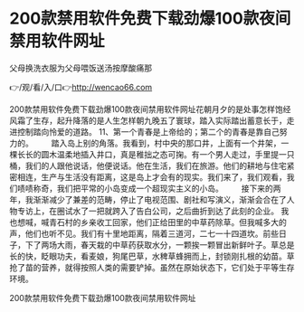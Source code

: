 # 200款禁用软件免费下载劲爆100款夜间禁用软件网址
父母换洗衣服为父母喂饭送汤按摩酸痛那

👉/观/看/入/口👉http://wencao66.com

200款禁用软件免费下载劲爆100款夜间禁用软件网址花朝月夕的是处事怎样饱经风霜了生存，起升降落的是人生怎样朝九晚五了寰球，踏入实际踏出蓄意长于，走进控制踏向怜爱的道路。
	11、第一个青春是上帝给的；第二个的青春是靠自己努力的。
　　踏入岛上别的角落。我看到，村中央的那口井，上面有一个井架，一棵长长的圆木温柔地插入井口，真是稚拙之态可掬。有一个男人走过，手里提一只桶，我们的人跟他说话，他便说话。他在生活，我们在旅游。他们的耕地与住宅紧密相连，生产与生活没有距离，这是岛上才会有的现实。我们来了，我们观看，我们啧啧称奇，我们把平常的小岛变成一个超现实主义的小岛。
　　接下来的两年，我渐渐减少了兼差的范畴，停止了电视范围、剧社和写演义，渐渐会合在了人物专访上，在圈试水了一把就跨入了告白公司，之后曲折到达了此刻的企业。
我也想喊，喊青石村的乡亲收工回家，他们正给田里的中草药除草。但我喊多大的声，他们也听不见。我们有十里地距离，隔着三道河，二七一十四道坎。前些日子，下了两场大雨，春天栽的中草药获取水分，一颗挨一颗冒出新鲜叶子。草总是长的快，眨眼功夫，看麦娘，狗尾巴草，水稗草蜂拥而上，封锁刚扎根的幼苗。草抢了苗的营养，就得按照人类的需要铲掉。虽然在原始状态下，它们处于平等生存环境。

200款禁用软件免费下载劲爆100款夜间禁用软件网址
